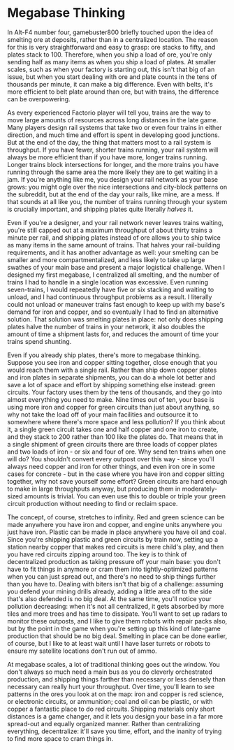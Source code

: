 # Megabase Thinking

In Alt-F4 number four, gamebuster800 briefly touched upon the idea of smelting ore at deposits, rather than in a centralized location. The reason for this is very straightforward and easy to grasp: ore stacks to fifty, and plates stack to 100. Therefore, when you ship a load of ore, you're only sending half as many items as when you ship a load of plates. At smaller scales, such as when your factory is starting out, this isn't that big of an issue, but when you start dealing with ore and plate counts in the tens of thousands per minute, it can make a big difference. Even with belts, it's more efficient to belt plate around than ore, but with trains, the difference can be overpowering.

As every experienced Factorio player will tell you, trains are the way to move large amounts of resources across long distances in the late game. Many players design rail systems that take two or even four trains in either direction, and much time and effort is spent in developing good junctions. But at the end of the day, the thing that matters most to a rail system is throughput. If you have fewer, shorter trains running, your rail system will always be more efficient than if you have more, longer trains running. Longer trains block intersections for longer, and the more trains you have running through the same area the more likely they are to get waiting in a jam. If you're anything like me, you design your rail network as your base grows: you might ogle over the nice intersections and city-block patterns on the subreddit, but at the end of the day your rails, like mine, are a mess. If that sounds at all like you, the number of trains running through your system is crucially important, and shipping plates quite literally _halves_ it.

Even if you're a designer, and your rail network never leaves trains waiting, you're still capped out at a maximum throughput of about thirty trains a minute per rail, and shipping plates instead of ore allows you to ship twice as many items in the same amount of trains. That halves your rail-building requirements, and it has another advantage as well: your smelting can be smaller and more compartmentalized, and less likely to take up large swathes of your main base and present a major logistical challenge. When I designed my first megabase, I centralized all smelting, and the number of trains I had to handle in a single location was excessive. Even running seven-trains, I would repeatedly have five or six stacking and waiting to unload, and I had continuous throughput problems as a result. I literally could not unload or maneuver trains fast enough to keep up with my base's demand for iron and copper, and so eventually I had to find an alternative solution. That solution was smelting plates in place: not only does shipping plates halve the number of trains in your network, it also doubles the amount of time a shipment lasts for, and reduces the amount of time your trains spend shunting.

Even if you already ship plates, there's more to megabase thinking. Suppose you see iron and copper sitting together, close enough that you would reach them with a single rail. Rather than ship down copper plates and iron plates in separate shipments, you can do a whole lot better and save a lot of space and effort by shipping something else instead: green circuits. Your factory uses them by the tens of thousands, and they go into almost everything you need to make. Nine times out of ten, your base is using more iron and copper for green circuits than just about anything, so why not take the load off of your main facilities and outsource it to somewhere where there's more space and less pollution? If you think about it, a single green circuit takes one and half copper and one iron to create, and they stack to 200 rather than 100 like the plates do. That means that in a single shipment of green circuits there are three loads of copper plates and two loads of iron - or six and four of ore. Why send ten trains when one will do? You shouldn't convert every outpost over this way - since you'll always need copper and iron for other things, and even iron ore in some cases for concrete - but in the case where you have iron and copper sitting together, why not save yourself some effort? Green circuits are hard enough to make in large throughputs anyway, but producing them in moderately-sized amounts is trivial. You can even use this to double or triple your green circuit production without needing to find or reclaim space.

The concept, of course, stretches to infinity. Red and green science can be made anywhere you have iron and copper, and engine units anywhere you just have iron. Plastic can be made in place anywhere you have oil and coal. Since you're shipping plastic and green circuits by train now, setting up a station nearby copper that makes red circuits is mere child's play, and then you have red circuits zipping around too. The key is to think of decentralized production as taking pressure off your main base: you don't have to fit things in anymore or cram them into tightly-optimized patterns when you can just spread out, and there's no need to ship things further than you have to. Dealing with biters isn't that big of a challenge: assuming you defend your mining drills already, adding a little area off to the side that's also defended is no big deal. At the same time, you'll notice your pollution decreasing: when it's not all centralized, it gets absorbed by more tiles and more trees and has time to dissipate. You'll want to set up radars to monitor these outposts, and I like to give them robots with repair packs also, but by the point in the game when you're setting up this kind of late-game production that should be no big deal. Smelting in place can be done earlier, of course, but I like to at least wait until I have laser turrets or robots to ensure my satellite locations don't run out of ammo.

At megabase scales, a lot of traditional thinking goes out the window. You don't always so much need a main bus as you do cleverly orchestrated production, and shipping things farther than necessary or less densely than necessary can really hurt your throughput. Over time, you'll learn to see patterns in the ores you look at on the map: iron and copper is red science, or electronic circuits, or ammunition; coal and oil can be plastic, or with copper a fantastic place to do red circuits. Shipping materials only short distances is a game changer, and it lets you design your base in a far more spread-out and equally organized manner. Rather than centralizing everything, decentralize: it'll save you time, effort, and the inanity of trying to find more space to cram things in.
